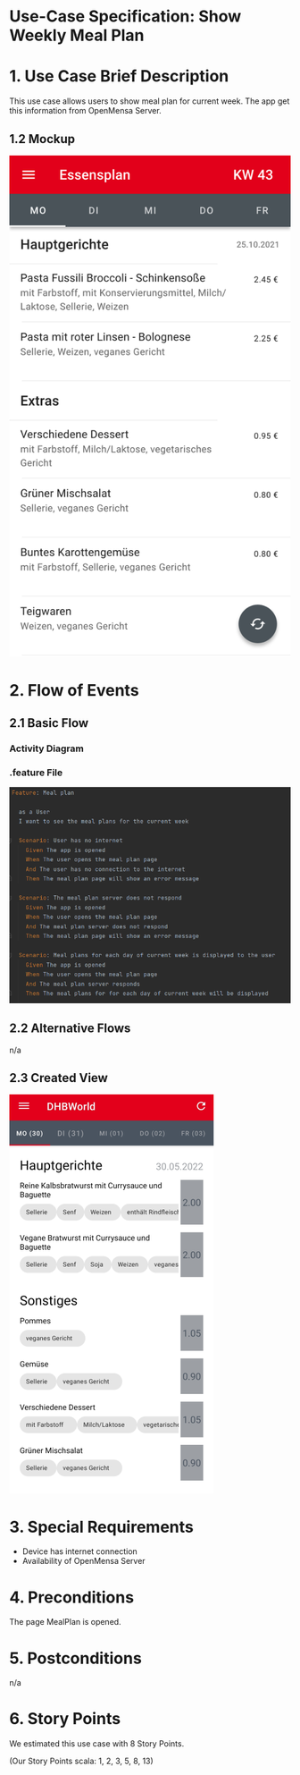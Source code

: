 # Use-Case Specification: Show Weekly Meal Plan

# 1. Use Case Brief Description

This use case allows users to show meal plan for current week. The app get this information from OpenMensa Server.

## 1.2 Mockup
![Mockup](https://github.com/inFumumVerti/DHBWorld-Docu/blob/main/Screenshots/screenshot_mealplan.svg)


# 2. Flow of Events

## 2.1 Basic Flow

### Activity Diagram


### .feature File
![.feature file](https://github.com/inFumumVerti/DHBWorld-Docu/blob/useCases/Feature%20files/Featurefile%20showWeeklyMealPlan.png)

## 2.2 Alternative Flows
n/a

## 2.3 Created View
![Screenshot](https://github.com/inFumumVerti/DHBWorld-Docu/blob/useCases/Screenshots/screenshot_showWeeklyMealPlan.png)

# 3. Special Requirements
* Device has internet connection
* Availability of OpenMensa Server

# 4. Preconditions
The page MealPlan is opened.

# 5. Postconditions
n/a

# 6. Story Points
We estimated this use case with 8 Story Points.

(Our Story Points scala: 1, 2, 3, 5, 8, 13)
